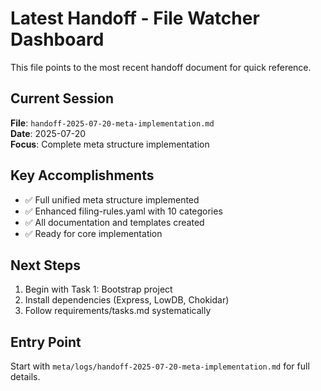 # Latest Handoff - File Watcher Dashboard

This file points to the most recent handoff document for quick reference.

## Current Session
**File**: `handoff-2025-07-20-meta-implementation.md`  
**Date**: 2025-07-20  
**Focus**: Complete meta structure implementation

## Key Accomplishments
- ✅ Full unified meta structure implemented
- ✅ Enhanced filing-rules.yaml with 10 categories
- ✅ All documentation and templates created
- ✅ Ready for core implementation

## Next Steps
1. Begin with Task 1: Bootstrap project
2. Install dependencies (Express, LowDB, Chokidar)
3. Follow requirements/tasks.md systematically

## Entry Point
Start with `meta/logs/handoff-2025-07-20-meta-implementation.md` for full details.